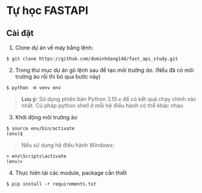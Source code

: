 # Tự học FASTAPI

## Cài đặt

1. Clone dự án về máy bằng lệnh:

```
$ git clone https://github.com/dominhdang148/fast_api_study.git
```

2. Trong thư mục dự án gõ lệnh sau để tạo _môi trường ảo_. (Nếu đã có môi trường ảo rồi thì bỏ qua bước này)

```
$ python -m venv env
```

> **Lưu ý:** Sử dụng phiên bản Python 3.10.x để có kết quả chạy chính xác nhất. Cú pháp python shell ở mỗi hệ điều hành có thể khác nhau

3. Khởi động môi trường ảo

```
$ source env/bin/activate
(env)$
```

> Nếu sử dụng hệ điều hành Windows:

```
> env\Scripts\activate
(env)>
```

4. Thực hiên tải các module, package cần thiết

```
$ pip install -r requirements.txt
```
